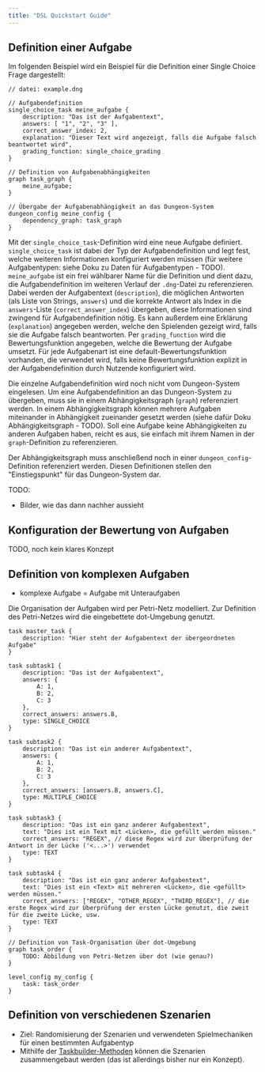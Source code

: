 ```yaml
---
title: "DSL Quickstart Guide"
---
```


## Definition einer Aufgabe

Im folgenden Beispiel wird ein Beispiel für die Definition einer Single Choice Frage dargestellt:

```
// datei: example.dng

// Aufgabendefinition
single_choice_task meine_aufgabe {
    description: "Das ist der Aufgabentext",
    answers: [ "1", "2", "3" ],
    correct_answer_index: 2,
    explanation: "Dieser Text wird angezeigt, falls die Aufgabe falsch beantwortet wird",
    grading_function: single_choice_grading
}

// Definition von Aufgabenabhängigkeiten
graph task_graph {
    meine_aufgabe;
}

// Übergabe der Aufgabenabhängigkeit an das Dungeon-System
dungeon_config meine_config {
    dependency_graph: task_graph
}
```

Mit der `single_choice_task`-Definition wird eine neue Aufgabe definiert.
`single_choice_task` ist dabei der Typ der Aufgabendefinition und legt fest, welche weiteren Informationen
konfiguriert werden müssen (für weitere Aufgabentypen: siehe Doku zu Daten für Aufgabentypen - TODO).
`meine_aufgabe` ist ein frei wählbarer Name für die Definition und dient dazu,
die Aufgabendefinition im weiteren Verlauf der `.dng`-Datei zu referenzieren.
Dabei werden der Aufgabentext (`description`), die möglichen Antworten (als Liste von Strings, `answers`)
und die korrekte Antwort als
Index in die `answers`-Liste (`correct_answer_index`) übergeben, diese Informationen sind zwingend
für Aufgabendefinition nötig. Es kann außerdem eine Erklärung (`explanation`) angegeben werden, welche
den Spielenden gezeigt wird, falls sie die Aufgabe falsch beantworten. Per `grading_function` wird
die Bewertungsfunktion angegeben, welche die Bewertung der Aufgabe umsetzt. Für jede Aufgabenart
ist eine default-Bewertungsfunktion vorhanden, die verwendet wird, falls keine Bewertungsfunktion
explizit in der Aufgabendefinition durch Nutzende konfiguriert wird.

Die einzelne Aufgabendefinition wird noch nicht vom Dungeon-System eingelesen. Um eine Aufgabendefinition
an das Dungeon-System zu übergeben, muss sie in einem Abhängigkeitsgraph (`graph`) referenziert werden.
In einem Abhängigkeitsgraph können mehrere Aufgaben miteinander in Abhängigkeit zueinander gesetzt werden
(siehe dafür Doku Abhängigkeitsgraph - TODO). Soll eine Aufgabe keine Abhängigkeiten zu anderen Aufgaben
haben, reicht es aus, sie einfach mit ihrem Namen in der `graph`-Definition zu referenzieren.

Der Abhängigkeitsgraph muss anschließend noch in einer `dungeon_config`-Definition referenziert werden.
Diesen Definitionen stellen den "Einstiegspunkt" für das Dungeon-System dar.

TODO:
- Bilder, wie das dann nachher aussieht


## Konfiguration der Bewertung von Aufgaben

TODO, noch kein klares Konzept

## Definition von komplexen Aufgaben

- komplexe Aufgabe = Aufgabe mit Unteraufgaben

Die Organisation der Aufgaben wird per Petri-Netz modelliert. Zur Definition des
Petri-Netzes wird die eingebettete dot-Umgebung genutzt.

```
task master_task {
    description: "Hier steht der Aufgabentext der übergeordneten Aufgabe"
}

task subtask1 {
    description: "Das ist der Aufgabentext",
    answers: {
        A: 1,
        B: 2,
        C: 3
    },
    correct_answers: answers.B,
    type: SINGLE_CHOICE
}

task subtask2 {
    description: "Das ist ein anderer Aufgabentext",
    answers: {
        A: 1,
        B: 2,
        C: 3
    },
    correct_answers: [answers.B, answers.C],
    type: MULTIPLE_CHOICE
}

task subtask3 {
    description: "Das ist ein ganz anderer Aufgabentext",
    text: "Dies ist ein Text mit <Lücken>, die gefüllt werden müssen."
    correct_answers: "REGEX", // diese Regex wird zur Überprüfung der Antwort in der Lücke ('<...>') verwendet
    type: TEXT
}

task subtask4 {
    description: "Das ist ein ganz anderer Aufgabentext",
    text: "Dies ist ein <Text> mit mehreren <Lücken>, die <gefüllt> werden müssen."
    correct_answers: ["REGEX", "OTHER_REGEX", "THIRD_REGEX"], // die erste Regex wird zur Überprüfung der ersten Lücke genutzt, die zweit für die zweite Lücke, usw.
    type: TEXT
}

// Definition von Task-Organisation über dot-Umgebung
graph task_order {
    TODO: Abbildung von Petri-Netzen über dot (wie genau?)
}

level_config my_config {
    task: task_order
}
```

## Definition von verschiedenen Szenarien

- Ziel: Randomisierung der Szenarien und verwendeten Spielmechaniken für einen bestimmten
  Aufgabentyp
- Mithilfe der
  [Taskbuilder-Methoden](https://github.com/Programmiermethoden/Dungeon/issues/197) können
  die Szenarien zusammengebaut werden (das ist allerdings bisher nur ein Konzept).
